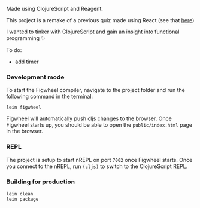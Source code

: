 Made using ClojureScript and Reagent.

This project is a remake of a previous quiz made using React (see that [here](https://github.com/FAC-Sixteen/b-b/tree/master/src))

I wanted to tinker with ClojureScript and gain an insight into functional programming :sparkles:

To do:
 - add timer



### Development mode
To start the Figwheel compiler, navigate to the project folder and run the following command in the terminal:

```
lein figwheel
```

Figwheel will automatically push cljs changes to the browser.
Once Figwheel starts up, you should be able to open the `public/index.html` page in the browser.

### REPL

The project is setup to start nREPL on port `7002` once Figwheel starts.
Once you connect to the nREPL, run `(cljs)` to switch to the ClojureScript REPL.

### Building for production

```
lein clean
lein package
```
